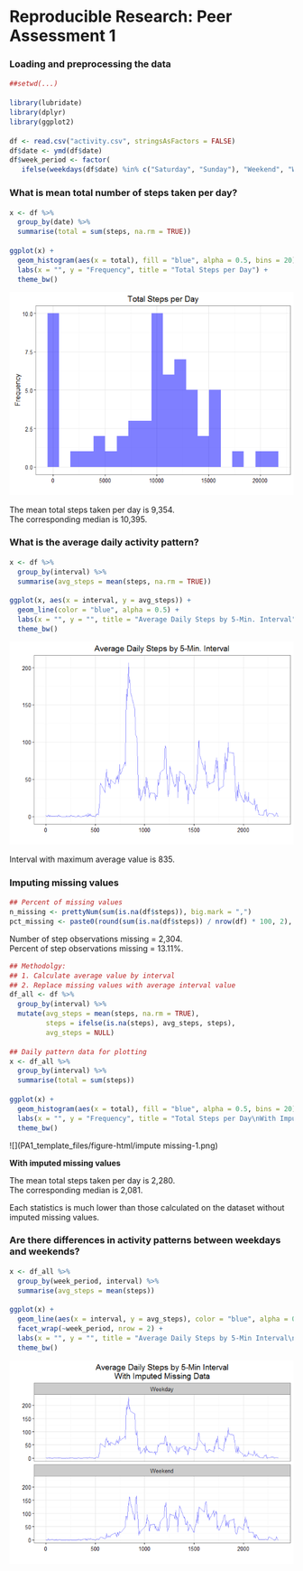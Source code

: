 # Reproducible Research: Peer Assessment 1

  
### Loading and preprocessing the data


```r
##setwd(...)

library(lubridate)
library(dplyr)
library(ggplot2)

df <- read.csv("activity.csv", stringsAsFactors = FALSE)
df$date <- ymd(df$date)
df$week_period <- factor(
   ifelse(weekdays(df$date) %in% c("Saturday", "Sunday"), "Weekend", "Weekday"))
```
  
### What is mean total number of steps taken per day?

```r
x <- df %>% 
  group_by(date) %>% 
  summarise(total = sum(steps, na.rm = TRUE))

ggplot(x) + 
  geom_histogram(aes(x = total), fill = "blue", alpha = 0.5, bins = 20) + 
  labs(x = "", y = "Frequency", title = "Total Steps per Day") +
  theme_bw()
```

![](PA1_template_files/figure-html/simple_stats-1.png)<!-- -->
  
The mean total steps taken per day is 9,354.  
The corresponding median is 10,395.

  
### What is the average daily activity pattern?

```r
x <- df %>% 
  group_by(interval) %>%
  summarise(avg_steps = mean(steps, na.rm = TRUE))

ggplot(x, aes(x = interval, y = avg_steps)) + 
  geom_line(color = "blue", alpha = 0.5) +
  labs(x = "", y = "", title = "Average Daily Steps by 5-Min. Interval") +
  theme_bw()
```

![](PA1_template_files/figure-html/avg_daily-1.png)<!-- -->
  
Interval with maximum average value is 835.
  
### Imputing missing values

```r
## Percent of missing values
n_missing <- prettyNum(sum(is.na(df$steps)), big.mark = ",")
pct_missing <- paste0(round(sum(is.na(df$steps)) / nrow(df) * 100, 2), "%")
```
Number of step observations missing = 2,304.  
Percent of step observations missing = 13.11%.


```r
## Methodolgy:
## 1. Calculate average value by interval
## 2. Replace missing values with average interval value
df_all <- df %>%
  group_by(interval) %>%
  mutate(avg_steps = mean(steps, na.rm = TRUE),
         steps = ifelse(is.na(steps), avg_steps, steps),
         avg_steps = NULL)

## Daily pattern data for plotting
x <- df_all %>%
  group_by(interval) %>%
  summarise(total = sum(steps))

ggplot(x) + 
  geom_histogram(aes(x = total), fill = "blue", alpha = 0.5, bins = 20) + 
  labs(x = "", y = "Frequency", title = "Total Steps per Day\nWith Imputed Missing Values") +
  theme_bw()
```

![](PA1_template_files/figure-html/impute missing-1.png)<!-- -->
  
**With imputed missing values**

The mean total steps taken per day is 2,280.  
The corresponding median is 2,081.
  
Each statistics is much lower than those calculated on the dataset without imputed missing values.


### Are there differences in activity patterns between weekdays and weekends?

```r
x <- df_all %>%
  group_by(week_period, interval) %>%
  summarise(avg_steps = mean(steps))

ggplot(x) +
  geom_line(aes(x = interval, y = avg_steps), color = "blue", alpha = 0.5) +
  facet_wrap(~week_period, nrow = 2) +
  labs(x = "", y = "", title = "Average Daily Steps by 5-Min Interval\nWith Imputed Missing Data") +
  theme_bw()
```

![](PA1_template_files/figure-html/week_period-1.png)<!-- -->


